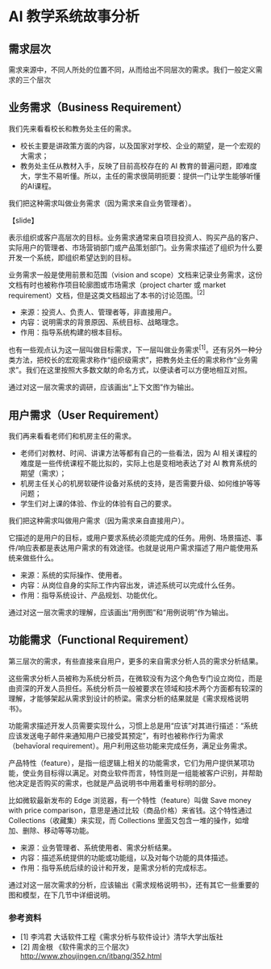 # AI 教学系统故事分析

## 需求层次

需求来源中，不同人所处的位置不同，从而给出不同层次的需求。我们一般定义需求的三个层次

## 业务需求（Business Requirement）

我们先来看看校长和教务处主任的需求。

- 校长主要是讲政策方面的内容，以及国家对学校、企业的期望，是一个宏观的大需求；
- 教务处主任从教材入手，反映了目前高校存在的 AI 教育的普遍问题，即难度大，学生不易听懂。所以，主任的需求很简明扼要：提供一门让学生能够听懂的AI课程。

我们把这种需求叫做业务需求（因为需求来自业务管理者）。

【slide】

表示组织或客户高层次的目标。业务需求通常来自项目投资人、购买产品的客户、实际用户的管理者、市场营销部门或产品策划部门。业务需求描述了组织为什么要开发一个系统，即组织希望达到的目标。

业务需求一般是使用前景和范围（vision and scope）文档来记录业务需求，这份文档有时也被称作项目轮廓图或市场需求（project charter 或 market requirement）文档，但是这类文档超出了本书的讨论范围。$^{[2]}$

- 来源：投资人、负责人、管理者等，非直接用户。
- 内容：说明需求的背景原因、系统目标、战略理念。
- 作用：指导系统构建的根本目标。

也有一些观点认为这一层叫做目标需求，下一层叫做业务需求$^{[1]}$。还有另外一种分类方法，把校长的宏观需求称作“组织级需求”，把教务处主任的需求称作“业务需求”。我们在这里按照大多数文献的命名方式，以便读者可以方便地相互对照。

通过对这一层次需求的调研，应该画出“上下文图”作为输出。

## 用户需求（User Requirement）

我们再来看看老师们和机房主任的需求。

- 老师们对教材、时间、讲课方法等都有自己的一些看法，因为 AI 相关课程的难度是一些传统课程不能比拟的，实际上也是变相地表达了对 AI 教育系统的期望（需求）；
- 机房主任关心的机房软硬件设备对系统的支持，是否需要升级、如何维护等等问题；
- 学生们对上课的体验、作业的体验有自己的要求。

我们把这种需求叫做用户需求（因为需求来自直接用户）。

它描述的是用户的目标，或用户要求系统必须能完成的任务。用例、场景描述、事件/响应表都是表达用户需求的有效途径。也就是说用户需求描述了用户能使用系统来做些什么。

- 来源：系统的实际操作、使用者。
- 内容：从岗位自身的实际工作内容出发，讲述系统可以完成什么任务。
- 作用：指导系统设计、产品规划、功能优化。

通过对这一层次需求的理解，应该画出“用例图”和“用例说明”作为输出。

## 功能需求（Functional Requirement）

第三层次的需求，有些直接来自用户，更多的来自需求分析人员的需求分析结果。

这些需求分析人员被称为系统分析员，在微软没有为这个角色专门设立岗位，而是由资深的开发人员担任。系统分析员一般被要求在领域和技术两个方面都有较深的理解，才能够架起从需求到设计的桥梁。需求分析的结果就是《需求规格说明书》。

功能需求描述开发人员需要实现什么，习惯上总是用“应该”对其进行描述：“系统应该发送电子邮件来通知用户已接受其预定”，有时也被称作行为需求（behavīoral requirement）。用户利用这些功能来完成任务，满足业务需求。

产品特性（feature），是指一组逻辑上相关的功能需求，它们为用户提供某项功能，使业务目标得以满足。对商业软件而言，特性则是一组能被客户识别，并帮助他决定是否购买的需求，也就是产品说明书中用着重号标明的部分。

比如微软最新发布的 Edge 浏览器，有一个特性（feature）叫做 Save money with price comparison，意思是通过比较（商品价格）来省钱。这个特性通过 Collections（收藏集）来实现，而 Collections 里面又包含一堆的操作，如增加、删除、移动等等功能。

- 来源：业务管理者、系统使用者、需求分析结果。
- 内容：描述系统提供的功能或功能组，以及对每个功能的具体描述。
- 作用：指导系统后续的设计和开发，是需求分析的完成标志。

通过对这一层次需求的分析，应该输出《需求规格说明书》，还有其它一些重要的图和模型，在下几节中详细说明。

### 参考资料

- [1] 李鸿君 大话软件工程《需求分析与软件设计》清华大学出版社
- [2] 周金根 《软件需求的三个层次》http://www.zhoujingen.cn/itbang/352.html